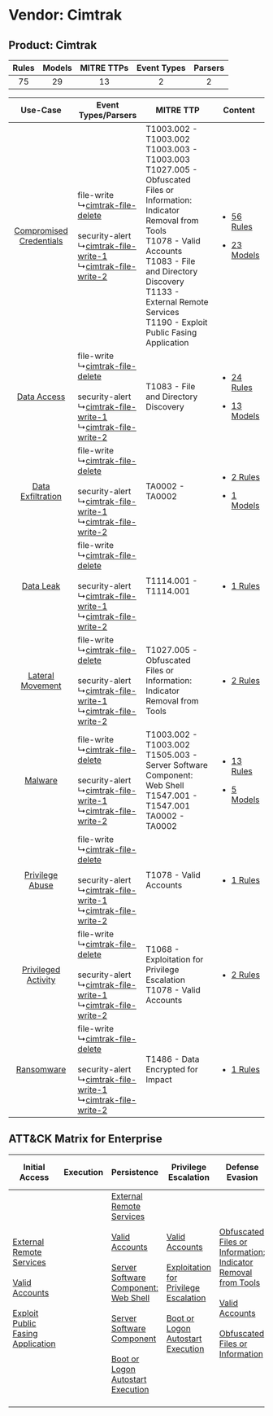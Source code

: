 Vendor: Cimtrak
===============
Product: Cimtrak
----------------
| Rules | Models | MITRE TTPs | Event Types | Parsers |
|:-----:|:------:|:----------:|:-----------:|:-------:|
|  75   |   29   |     13     |      2      |    2    |

|    Use-Case    | Event Types/Parsers    | MITRE TTP    | Content    |
|:----:| ---- | ---- | ---- |
| [Compromised Credentials](../../../UseCases/uc_compromised_credentials.md) |  file-write<br> ↳[cimtrak-file-delete](Ps/pC_cimtrakfiledelete.md)<br><br> security-alert<br> ↳[cimtrak-file-write-1](Ps/pC_cimtrakfilewrite1.md)<br> ↳[cimtrak-file-write-2](Ps/pC_cimtrakfilewrite2.md)<br> | T1003.002 - T1003.002<br>T1003.003 - T1003.003<br>T1027.005 - Obfuscated Files or Information: Indicator Removal from Tools<br>T1078 - Valid Accounts<br>T1083 - File and Directory Discovery<br>T1133 - External Remote Services<br>T1190 - Exploit Public Fasing Application<br> | [<ul><li>56 Rules</li></ul><ul><li>23 Models</li></ul>](RM/r_m_cimtrak_cimtrak_Compromised_Credentials.md) |
|    [Data Access](../../../UseCases/uc_data_access.md)    |  file-write<br> ↳[cimtrak-file-delete](Ps/pC_cimtrakfiledelete.md)<br><br> security-alert<br> ↳[cimtrak-file-write-1](Ps/pC_cimtrakfilewrite1.md)<br> ↳[cimtrak-file-write-2](Ps/pC_cimtrakfilewrite2.md)<br> | T1083 - File and Directory Discovery<br>    | [<ul><li>24 Rules</li></ul><ul><li>13 Models</li></ul>](RM/r_m_cimtrak_cimtrak_Data_Access.md)    |
|       [Data Exfiltration](../../../UseCases/uc_data_exfiltration.md)       |  file-write<br> ↳[cimtrak-file-delete](Ps/pC_cimtrakfiledelete.md)<br><br> security-alert<br> ↳[cimtrak-file-write-1](Ps/pC_cimtrakfilewrite1.md)<br> ↳[cimtrak-file-write-2](Ps/pC_cimtrakfilewrite2.md)<br> | TA0002 - TA0002<br>    | [<ul><li>2 Rules</li></ul><ul><li>1 Models</li></ul>](RM/r_m_cimtrak_cimtrak_Data_Exfiltration.md)         |
|    [Data Leak](../../../UseCases/uc_data_leak.md)    |  file-write<br> ↳[cimtrak-file-delete](Ps/pC_cimtrakfiledelete.md)<br><br> security-alert<br> ↳[cimtrak-file-write-1](Ps/pC_cimtrakfilewrite1.md)<br> ↳[cimtrak-file-write-2](Ps/pC_cimtrakfilewrite2.md)<br> | T1114.001 - T1114.001<br>    | [<ul><li>1 Rules</li></ul>](RM/r_m_cimtrak_cimtrak_Data_Leak.md)    |
|        [Lateral Movement](../../../UseCases/uc_lateral_movement.md)        |  file-write<br> ↳[cimtrak-file-delete](Ps/pC_cimtrakfiledelete.md)<br><br> security-alert<br> ↳[cimtrak-file-write-1](Ps/pC_cimtrakfilewrite1.md)<br> ↳[cimtrak-file-write-2](Ps/pC_cimtrakfilewrite2.md)<br> | T1027.005 - Obfuscated Files or Information: Indicator Removal from Tools<br>    | [<ul><li>2 Rules</li></ul>](RM/r_m_cimtrak_cimtrak_Lateral_Movement.md)    |
|    [Malware](../../../UseCases/uc_malware.md)    |  file-write<br> ↳[cimtrak-file-delete](Ps/pC_cimtrakfiledelete.md)<br><br> security-alert<br> ↳[cimtrak-file-write-1](Ps/pC_cimtrakfilewrite1.md)<br> ↳[cimtrak-file-write-2](Ps/pC_cimtrakfilewrite2.md)<br> | T1003.002 - T1003.002<br>T1505.003 - Server Software Component: Web Shell<br>T1547.001 - T1547.001<br>TA0002 - TA0002<br>    | [<ul><li>13 Rules</li></ul><ul><li>5 Models</li></ul>](RM/r_m_cimtrak_cimtrak_Malware.md)    |
|         [Privilege Abuse](../../../UseCases/uc_privilege_abuse.md)         |  file-write<br> ↳[cimtrak-file-delete](Ps/pC_cimtrakfiledelete.md)<br><br> security-alert<br> ↳[cimtrak-file-write-1](Ps/pC_cimtrakfilewrite1.md)<br> ↳[cimtrak-file-write-2](Ps/pC_cimtrakfilewrite2.md)<br> | T1078 - Valid Accounts<br>    | [<ul><li>1 Rules</li></ul>](RM/r_m_cimtrak_cimtrak_Privilege_Abuse.md)    |
|     [Privileged Activity](../../../UseCases/uc_privileged_activity.md)     |  file-write<br> ↳[cimtrak-file-delete](Ps/pC_cimtrakfiledelete.md)<br><br> security-alert<br> ↳[cimtrak-file-write-1](Ps/pC_cimtrakfilewrite1.md)<br> ↳[cimtrak-file-write-2](Ps/pC_cimtrakfilewrite2.md)<br> | T1068 - Exploitation for Privilege Escalation<br>T1078 - Valid Accounts<br>    | [<ul><li>2 Rules</li></ul>](RM/r_m_cimtrak_cimtrak_Privileged_Activity.md)    |
|    [Ransomware](../../../UseCases/uc_ransomware.md)    |  file-write<br> ↳[cimtrak-file-delete](Ps/pC_cimtrakfiledelete.md)<br><br> security-alert<br> ↳[cimtrak-file-write-1](Ps/pC_cimtrakfilewrite1.md)<br> ↳[cimtrak-file-write-2](Ps/pC_cimtrakfilewrite2.md)<br> | T1486 - Data Encrypted for Impact<br>    | [<ul><li>1 Rules</li></ul>](RM/r_m_cimtrak_cimtrak_Ransomware.md)    |

ATT&CK Matrix for Enterprise
----------------------------
| Initial Access                                                                                                                                                                                                                         | Execution | Persistence                                                                                                                                                                                                                                                                                                                                                                                                       | Privilege Escalation                                                                                                                                                                                                                                | Defense Evasion                                                                                                                                                                                                                                                               | Credential Access                                                          | Discovery                                                                         | Lateral Movement | Collection                                                            | Command and Control | Exfiltration | Impact                                                                         |
| -------------------------------------------------------------------------------------------------------------------------------------------------------------------------------------------------------------------------------------- | --------- | ----------------------------------------------------------------------------------------------------------------------------------------------------------------------------------------------------------------------------------------------------------------------------------------------------------------------------------------------------------------------------------------------------------------- | --------------------------------------------------------------------------------------------------------------------------------------------------------------------------------------------------------------------------------------------------- | ----------------------------------------------------------------------------------------------------------------------------------------------------------------------------------------------------------------------------------------------------------------------------- | -------------------------------------------------------------------------- | --------------------------------------------------------------------------------- | ---------------- | --------------------------------------------------------------------- | ------------------- | ------------ | ------------------------------------------------------------------------------ |
| [External Remote Services](https://attack.mitre.org/techniques/T1133)<br><br>[Valid Accounts](https://attack.mitre.org/techniques/T1078)<br><br>[Exploit Public Fasing Application](https://attack.mitre.org/techniques/T1190)<br><br> |           | [External Remote Services](https://attack.mitre.org/techniques/T1133)<br><br>[Valid Accounts](https://attack.mitre.org/techniques/T1078)<br><br>[Server Software Component: Web Shell](https://attack.mitre.org/techniques/T1505/003)<br><br>[Server Software Component](https://attack.mitre.org/techniques/T1505)<br><br>[Boot or Logon Autostart Execution](https://attack.mitre.org/techniques/T1547)<br><br> | [Valid Accounts](https://attack.mitre.org/techniques/T1078)<br><br>[Exploitation for Privilege Escalation](https://attack.mitre.org/techniques/T1068)<br><br>[Boot or Logon Autostart Execution](https://attack.mitre.org/techniques/T1547)<br><br> | [Obfuscated Files or Information: Indicator Removal from Tools](https://attack.mitre.org/techniques/T1027/005)<br><br>[Valid Accounts](https://attack.mitre.org/techniques/T1078)<br><br>[Obfuscated Files or Information](https://attack.mitre.org/techniques/T1027)<br><br> | [OS Credential Dumping](https://attack.mitre.org/techniques/T1003)<br><br> | [File and Directory Discovery](https://attack.mitre.org/techniques/T1083)<br><br> |                  | [Email Collection](https://attack.mitre.org/techniques/T1114)<br><br> |                     |              | [Data Encrypted for Impact](https://attack.mitre.org/techniques/T1486)<br><br> |